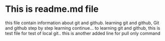 # This is readme.md file
this file contain information about git and github. 
learning git and github,
Git and github step by step learning continue...
to learning git and github,
this is test file for test of local git..
this is another added line for pull only command
